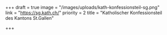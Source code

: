 +++
draft = true
image = "/images/uploads/kath-konfessionsteil-sg.png"
link = "https://sg.kath.ch/"
priority = 2
title = "Katholischer Konfessionsteil des Kantons St.Gallen"

+++
